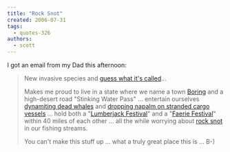 ```yaml
---
title: "Rock Snot"
created: 2006-07-31
tags: 
  - quotes-326
authors: 
  - scott
---
```


I got an email from my Dad this afternoon:

> New invasive species and [guess what it's called](http://www.kgw.com/news-local/stories/kgw_073106_env_rock_snot.89840ef.html)...
> 
> Makes me proud to live in a state where we name a town [Boring](http://en.wikipedia.org/wiki/Boring,_Oregon) and a high-desert road "Stinking Water Pass" … entertain ourselves [dynamiting dead whales](http://www.perp.com/whale/) and [dropping napalm on stranded cargo vessels](http://en.wikipedia.org/wiki/New_Carissa) … hold both a "[Lumberjack Festival](http://www.lumberjack.org/west05/)" and a "[Faerie Festival](http://www.faerieworlds.com/)" within 40 miles of each other … all the while worrying about [rock snot](http://www.kgw.com/news-local/stories/kgw_073106_env_rock_snot.89840ef.html) in our fishing streams.
> 
> You can't make this stuff up … what a truly great place this is … B-)
